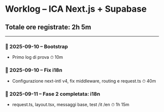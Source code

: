# Worklog – ICA Next.js + Supabase
## Totale ore registrate: 2h 5m

---

### 📌 2025-09-10 – Bootstrap
- Primo log di prova
⏱ 10m
### 📌 2025-09-10 – Fix i18n
- Configurazione next-intl v4, fix middleware, routing e request.ts
⏱ 40m
### 📌 2025-09-11 – Fase 2 completata: i18n
- request.ts, layout.tsx, messaggi base, test /it /en
⏱ 1h 15m